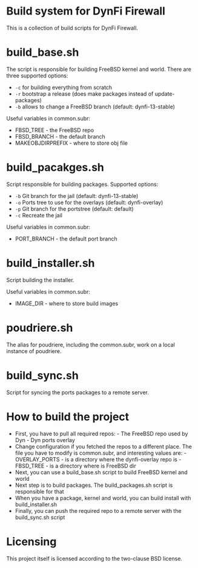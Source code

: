 Build system for DynFi Firewall
===============================
 
This is a collection of build scripts for DynFi Firewall.
 
build\_base.sh
=============
 
The script is responsible for building FreeBSD kernel and world.
There are three supported options:   
- `-c` for building everything from scratch
- `-r` bootstrap a release (does make packages instead of update-packages)
- `-b` allows to change a FreeBSD branch (default: dynfi-13-stable)
 
Useful variables in common.subr:
- FBSD\_TREE - the FreeBSD repo
- FBSD\_BRANCH - the default branch                
- MAKEOBJDIRPREFIX - where to store obj file
 
build\_pacakges.sh
================= 
 
Script responsible for building packages.
Supported options:
- `-b` Git branch for the jail (default: dynfi-13-stable) 
- `-o` Ports tree to use for the overlays (default: dynfi-overlay) 
- `-p` Git branch for the portstree (default: default) 
- `-c` Recreate the jail 
 
Useful variables in common.subr:
- PORT\_BRANCH - the default port branch
 
build\_installer.sh
==================
                               
Script building the installer.
 
Useful variables in common.subr:
- IMAGE\_DIR - where to store build images
                       
poudriere.sh           
============
 
The alias for poudriere, including the common.subr, work on a local instance of poudriere.
 
build\_sync.sh
============= 
 
Script for syncing the ports packages to a remote server.
 
How to build the project
========================
 
- First, you have to pull all required repos:
        - The FreeBSD repo used by Dyn
        - Dyn ports overlay 
- Change configuration if you fetched the repos to a different place.
  The file you have to modify is common.subr, and interesting values are:
        - OVERLAY\_PORTS - is a directory where the dynfi-overlay repo is
        - FBSD\_TREE - is a directory where is FreeBSD dir
- Next, you can use a build\_base.sh script to build FreeBSD kernel and world 
- Next step is to build packages. The build\_packages.sh script is responsible for that
- When you have a package, kernel and world, you can build install with build\_installer.sh
- Finally, you can push the required repo to a remote server with the build\_sync.sh script
 
 
Licensing
=========
 
This project itself is licensed according to the two-clause BSD license.

